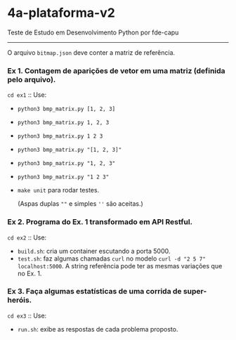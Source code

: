 # 4a-plataforma-v2
Teste de Estudo em Desenvolvimento Python
por fde-capu

---

O arquivo `bitmap.json` deve conter a matriz de referência.

### Ex 1. Contagem de aparições de vetor em uma matriz (definida pelo arquivo).

`cd ex1` :: Use: 

- `python3 bmp_matrix.py [1, 2, 3]`
- `python3 bmp_matrix.py 1, 2, 3`
- `python3 bmp_matrix.py 1 2 3`
- `python3 bmp_matrix.py "[1, 2, 3]"`
- `python3 bmp_matrix.py "1, 2, 3"`
- `python3 bmp_matrix.py "1 2 3"`
- `make unit` para rodar testes.

	(Aspas duplas `""` e simples `''` são aceitas.)

### Ex 2. Programa do Ex. 1 transformado em API Restful.

`cd ex2` :: Use:

- `build.sh`: cria um container escutando a porta 5000.
- `test.sh`: faz algumas chamadas `curl` no modelo `curl -d "2 5 7" localhost:5000`. A string referência pode ter as mesmas variações que no Ex. 1.

### Ex 3. Faça algumas estatísticas de uma corrida de super-heróis.

`cd ex3` :: Use:

- `run.sh`: exibe as respostas de cada problema proposto.
